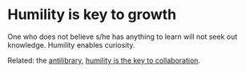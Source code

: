 # Humility is key to growth

One who does not believe s/he has anything to learn will not seek out knowledge. Humility enables curiosity.

Related: the [antilibrary](../dont_feel_guilt_over_your_unread_books/), [humility is the key to collaboration](../humility_is_key_to_collaboration/).